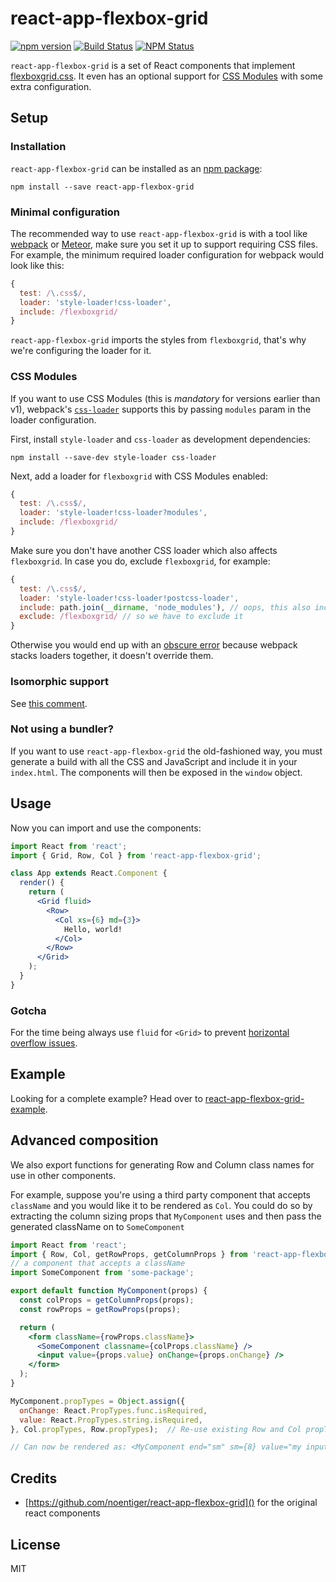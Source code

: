 # react-app-flexbox-grid
[![npm version](https://badge.fury.io/js/react-app-flexbox-grid.svg)](https://badge.fury.io/js/react-app-flexbox-grid)
[![Build Status](https://travis-ci.org/noentiger/react-app-flexbox-grid.svg)](https://travis-ci.org/noentiger/react-app-flexbox-grid)
[![NPM Status](http://img.shields.io/npm/dm/react-app-flexbox-grid.svg?style=flat)](https://www.npmjs.org/package/react-app-flexbox-grid)


`react-app-flexbox-grid` is a set of React components that implement [flexboxgrid.css](https://goo.gl/imrHBZ). It even has an optional support for [CSS Modules](https://github.com/webpack-contrib/css-loader#css-modules) with some extra configuration.


Setup
-----

### Installation

`react-app-flexbox-grid` can be installed as an [npm package](https://www.npmjs.com/package/react-app-flexbox-grid):

```
npm install --save react-app-flexbox-grid
```

### Minimal configuration

The recommended way to use `react-app-flexbox-grid` is with a tool like [webpack](https://webpack.js.org/) or [Meteor](https://www.meteor.com/), make sure you set it up to support requiring CSS files. For example, the minimum required loader configuration for webpack would look like this:

```js
{
  test: /\.css$/,
  loader: 'style-loader!css-loader',
  include: /flexboxgrid/
}
```

`react-app-flexbox-grid` imports the styles from `flexboxgrid`, that's why we're configuring the loader for it.

### CSS Modules

If you want to use CSS Modules (this is _mandatory_ for versions earlier than v1), webpack's [`css-loader`](https://github.com/webpack-contrib/css-loader) supports this by passing `modules` param in the loader configuration.

First, install `style-loader` and `css-loader` as development dependencies:

```
npm install --save-dev style-loader css-loader
```

Next, add a loader for `flexboxgrid` with CSS Modules enabled:

```js
{
  test: /\.css$/,
  loader: 'style-loader!css-loader?modules',
  include: /flexboxgrid/
}
```

Make sure you don't have another CSS loader which also affects `flexboxgrid`. In case you do, exclude `flexboxgrid`, for example:

```js
{
  test: /\.css$/,
  loader: 'style-loader!css-loader!postcss-loader',
  include: path.join(__dirname, 'node_modules'), // oops, this also includes flexboxgrid
  exclude: /flexboxgrid/ // so we have to exclude it
}
```

Otherwise you would end up with an [obscure error](https://github.com/noentiger/react-app-flexbox-grid/issues/94#issuecomment-282825720) because webpack stacks loaders together, it doesn't override them.

### Isomorphic support

See [this comment](https://github.com/noentiger/react-app-flexbox-grid/issues/28#issuecomment-198758253).


### Not using a bundler?

If you want to use `react-app-flexbox-grid` the old-fashioned way, you must generate a build with all the CSS and JavaScript and include it in your `index.html`. The components will then be exposed in the `window` object.


Usage
-----

Now you can import and use the components:

```jsx
import React from 'react';
import { Grid, Row, Col } from 'react-app-flexbox-grid';

class App extends React.Component {
  render() {
    return (
      <Grid fluid>
        <Row>
          <Col xs={6} md={3}>
            Hello, world!
          </Col>
        </Row>
      </Grid>
    );
  }
}
```

### Gotcha

For the time being always use `fluid` for `<Grid>` to prevent [horizontal overflow issues](https://github.com/kristoferjoseph/flexboxgrid/issues/144).


Example
-------
Looking for a complete example? Head over to [react-app-flexbox-grid-example](https://github.com/noentiger/react-app-flexbox-grid-example).


Advanced composition
-------

We also export functions for generating Row and Column class names for use in other components.

For example, suppose you're using a third party component that accepts `className` and you would like it to be rendered as `Col`.  You could do so by extracting the column sizing props that `MyComponent` uses and then pass the generated className on to `SomeComponent`


```jsx
import React from 'react';
import { Row, Col, getRowProps, getColumnProps } from 'react-app-flexbox-grid';
// a component that accepts a className
import SomeComponent from 'some-package';

export default function MyComponent(props) {
  const colProps = getColumnProps(props);
  const rowProps = getRowProps(props);

  return (
    <form className={rowProps.className}>
      <SomeComponent classname={colProps.className} />
      <input value={props.value} onChange={props.onChange} />
    </form>
  );
}

MyComponent.propTypes = Object.assign({
  onChange: React.PropTypes.func.isRequired,
  value: React.PropTypes.string.isRequired,
}, Col.propTypes, Row.propTypes);  // Re-use existing Row and Col propType validations

// Can now be rendered as: <MyComponent end="sm" sm={8} value="my input value" onChange={...} />
```

## Credits

- [https://github.com/noentiger/react-app-flexbox-grid]() for the original react components

License
-------
MIT
